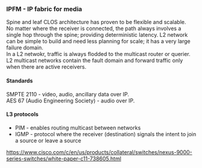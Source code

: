 ### IPFM - IP fabric for media  

Spine and leaf CLOS architecture has proven to be flexible and scalable.  
No matter where the receiver is connected, the path always involves a single hop through the spine; providing deterministic latency.
L2 network can be simple to build and need less planning for scale; it has a very large failure domain.  
In a L2 netwokr, traffic is always flodded to the multicast router or querier.  L2 multicast networks contain the fault domain and forward traffic only when there are active receivers.  

#### Standards  
SMPTE 2110 - video, audio, ancillary data over IP.  
AES 67 (Audio Engineering Society) - audio over IP.    

#### L3 protocols  
*  PIM - enables routing multicast between networks  
*  IGMP - protocol where the receiver (destination) signals the intent to join a source or leave a source  





https://www.cisco.com/c/en/us/products/collateral/switches/nexus-9000-series-switches/white-paper-c11-738605.html
